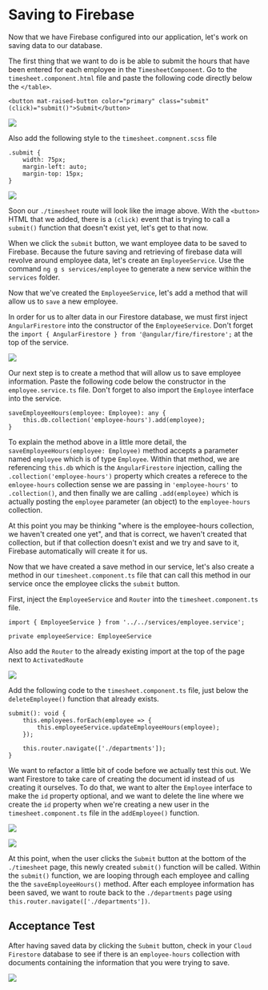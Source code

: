 # Saving to Firebase


Now that we have Firebase configured into our application, let's work on saving data to our database.

The first thing that we want to do is be able to submit the hours that have been entered for each employee in the `TimesheetComponent`. Go to the `timesheet.component.html` file and paste the following code directly below the `</table>`.

`<button mat-raised-button color="primary" class="submit" (click)="submit()">Submit</button>`

![](img/submit_button.png)

Also add the following style to the `timesheet.compnent.scss` file

```
.submit {
    width: 75px;
    margin-left: auto;
    margin-top: 15px;
}
```

![](img/submit_ui.png)


Soon our `./timesheet` route will look like the image above. With the `<button>` HTML that we added, there is a `(click)` event that is trying to call a `submit()` function that doesn't exist yet, let's get to that now. 

When we click the `submit` button, we want employee data to be saved to Firebase. Because the future saving and retrieving of firebase data will revolve around employee data, let's create an `EmployeeService`. Use the command `ng g s services/employee` to generate a new service within the `services` folder. 

Now that we've created the `EmployeeService`, let's add a method that will allow us to `save` a new employee.

In order for us to alter data in our Firestore database, we must first inject `AngularFirestore` into the constructor of the `EmployeeService`. Don't forget the `import { AngularFirestore } from '@angular/fire/firestore';` at the top of the service.

![](img/firestore_injection.png)


Our next step is to create a method that will allow us to save employee information. Paste the following code below the constructor in the `employee.service.ts` file. Don't forget to also import the `Employee` interface into the service.

```
saveEmployeeHours(employee: Employee): any {
    this.db.collection('employee-hours').add(employee);
}
```

To explain the method above in a little more detail, the `saveEmployeeHours(employee: Employee)` method accepts a parameter named `employee` which is of type `Employee`. Within that method, we are referencing `this.db` which is the `AngularFirestore` injection, calling the `.collection('employee-hours')` property which creates a referece to the `emloyee-hours` collection sense we are passing in `'employee-hours'` to `.collection()`, and then finally we are calling `.add(employee)` which is actually posting the `employee` parameter (an object) to the `employee-hours` collection.

At this point you may be thinking "where is the employee-hours collection, we haven't created one yet", and that is correct, we haven't created that collection, but if that collection doesn't exist and we try and save to it, Firebase automatically will create it for us.

Now that we have created a save method in our service, let's also create a method in our `timesheet.component.ts` file that can call this method in our service once the employee clicks the `submit` button.

First, inject the `EmployeeService` and `Router` into the `timesheet.component.ts` file.

`import { EmployeeService } from '../../services/employee.service';`

`private employeeService: EmployeeService`

Also add the `Router` to the already existing import at the top of the page next to `ActivatedRoute`

![](img/employee_service_injection.png)


Add the following code to the `timesheet.component.ts` file, just below the `deleteEmployee()` function that already exists.

```
submit(): void {
    this.employees.forEach(employee => {
        this.employeeService.updateEmployeeHours(employee);
    });

    this.router.navigate(['./departments']);
}
```

We want to refactor a little bit of code before we actually test this out. We want Firestore to take care of creating the document id instead of us creating it ourselves. To do that, we want to alter the `Employee` interface to make the `id` property optional, and we want to delete the line where we create the `id` property when we're creating a new user in the `timesheet.component.ts` file in the `addEmployee()` function.

![](img/optional_id.png)

![](img/delete_employee_id.png)


At this point, when the user clicks the `Submit` button at the bottom of the `./timesheet` page, this newly created `submit()` function will be called. Within the `submit()` function, we are looping through each employee and calling the the `saveEmployeeHours()` method. After each employee information has been saved, we want to route back to the `./departments` page using `this.router.navigate(['./departments'])`.


## Acceptance Test

After having saved data by clicking the `Submit` button, check in your `Cloud Firestore` database to see if there is an `employee-hours` collection with documents containing the information that you were trying to save.

![](img/cloud_firestore.png)



